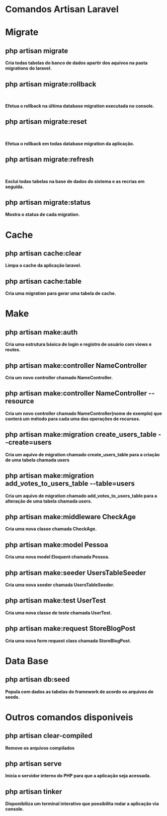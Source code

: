 <h1>Comandos Artisan Laravel<h1>

<h1><b>Migrate<b></h1>
<h2><b>php artisan migrate<b></h2>
  <p>Cria todas tabelas do banco de dados apartir dos aquivos na pasta migrations do laravel.</p>
<h2><b>php artisan migrate:rollback</b></h2>
  <p>Efetua o rollback na última database migration executada no console.</p>
<h2><b>php artisan migrate:reset</b></h2> 
  <p>Efetua o rollback em todas database migration da aplicação.</p>
<h2><b>php artisan migrate:refresh</b></h2>
  <p>Exclui todas tabelas na base de dados do sistema e as recrias em seguida.</p>
<h2><b>php artisan migrate:status</b></h2>
  <p>Mostra o status de cada migration.</p>
 
<h1><b>Cache</b></h1>
<h2><b>php artisan cache:clear</b></h2>
  <p>Limpa o cache da aplicação laravel.</p>
<h2><b>php artisan cache:table</b></h2>        
  <p>Cria uma migration para gerar uma tabela de cache.</p>
  
<h1><b>Make</b></h1>
<h2><b>php artisan make:auth</b></h2>
  <p>Cria uma estrutura básica de login e registro de usuário com views e routes.</p>
<h2><b>php artisan make:controller NameController</b></h2>
  <p>Cria um novo controller chamado <b>NameController</b>.</p>
<h2><b>php artisan make:controller NameController --resource</b></h2>
  <p>Cria um novo controller chamado <b>NameController(nome de exemplo)</b> que conterá um método para cada uma das operações de recursos.</p>
<h2><b>php artisan make:migration create_users_table --create=users<b></h2>
  <p>Cria um aquivo de migration chamado <b>create_users_table</b> para a criação de uma tabela chamada <b>users</b></p>
<h2>php artisan make:migration add_votes_to_users_table --table=users</h2>
  <p>Cria um aquivo de migration chamado <b>add_votes_to_users_table</b> para a alteração de uma tabela chamada <b>users</b>.</p>
<h2>php artisan make:middleware CheckAge</h2>
  <p>Cria uma nova classe chamada <b>CheckAge</b>.</p>
<h2>php artisan make:model Pessoa</h2>
  <p>Cria uma nova model Eloquent chamada <b>Pessoa</b>.</p>
<h2>php artisan make:seeder UsersTableSeeder</h2>
  <p>Cria uma nova seeder chamada <b>UsersTableSeeder</b>.</p>
<h2>php artisan make:test UserTest</h2>
  <p>Cria uma nova classe de teste chamada <b>UserTest</b>.</p>
<h2>php artisan make:request StoreBlogPost</h2>
  <p>Cria uma nova form request class chamada <b>StoreBlogPost</b>.</p>
  
<h1><b>Data Base</b></h1>
<h2><b>php artisan db:seed<b></h2>
  <p>Popula com dados as tabelas do framework de acordo os arquivos de seeds.</p>

<h1><b>Outros comandos disponiveis</h1>
<h2><b>php artisan clear-compiled<b></h2>
  <p>Remove os arquivos compilados</p>
<h2><b>php artisan serve<b></h2>
  <p>Inicia o servidor interno do PHP para que a aplicação seja acessada.</p>
<h2><b>php artisan tinker<b></h2>
  <p>Disponibiliza um terminal interativo que possibilita rodar a aplicação via console.</p>
  

  

